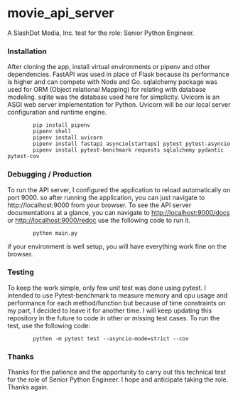 # movie_api_server
A SlashDot Media, Inc. test for the role: Senior Python Engineer.

### Installation
After cloning the app, install virtual environments or pipenv and other dependencies. FastAPI was used in place of Flask
because its performance is higher and can compete with Node and Go. sqlalchemy package was used for ORM 
(Object relational Mapping) for relating with database modeling. sqlite was the database used here for simplicity. 
Uvicorn is an ASGI web server implementation for Python. Uvicorn will be our local server configuration and runtime engine.
            
            pip install pipenv
            pipenv shell
            pipenv install uvicorn
            pipenv install fastapi asyncio[startups] pytest pytest-asyncio
            pipenv install pytest-benchmark requests sqlalchemy pydantic pytest-cov
        
### Debugging / Production
To run the API server, I configured the application to reload automatically on port 9000. so after running the 
application, you can just navigate to http://localhost:9000 from your browser. To see the API server documentations at 
a glance, you can navigate to [http://localhost:9000/docs](http://localhost:9000/docs) or [http://localhost:9000/redoc](http://localhost:9000/redoc)
use the following code to run it.

            python main.py

if your environment is well setup, you will have everything work fine on the browser.

### Testing
To keep the work simple, only few unit test was done using pytest. I intended to use Pytest-benchmark to
measure memory and cpu usage and performance for each method/function but because of time constraints on my part, 
I decided to leave it for another time. I will keep updating this repository in the future to code in other or missing
test cases. To run the test, use the following code:

            python -m pytest test --asyncio-mode=strict --cov
           
### Thanks

Thanks for the patience and the opportunity to carry out this technical test for the role of
Senior Python Engineer. I hope and anticipate taking the role. Thanks again.